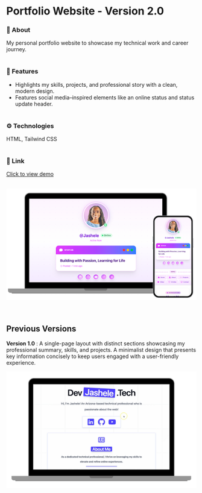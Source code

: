 # Portfolio Website - Version 2.0

### 💬 About
My personal portfolio website to showcase my technical work and career journey.
<br><br>


### 🧩 Features
- Highlights my skills, projects, and professional story with a clean, modern design.
- Features social media–inspired elements like an online status and status update header.
<br><br>


### ⚙️ Technologies
HTML, Tailwind CSS
<br><br>


### 🔗 Link
[Click to view demo](https://devjashele.tech/)
<br><br>

[![Version 2.0 website preview](/v2/images/v2.png)](https://devjashele.tech/)

<br>



## Previous Versions

**Version 1.0** : A single-page layout with distinct sections showcasing my professional summary, skills, and projects. A minimalist design that presents key information concisely to keep users engaged with a user-friendly experience.

![Version 1.0 website preview](/v1/images/devjashele-v1.png)
